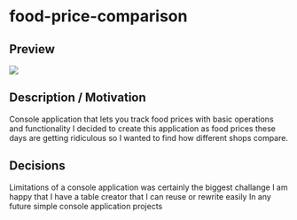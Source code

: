 # food-price-comparison
## Preview

![](https://i.imgur.com/Pd8otR3.png)

## Description / Motivation

Console application that lets you track food prices
with basic operations and functionality
I decided to create this application as
food prices these days are getting ridiculous
so I wanted to find how different shops compare.

## Decisions

Limitations of a console application was certainly the biggest challange
I am happy that I have a table creator that I can reuse or rewrite easily
In any future simple console application projects
